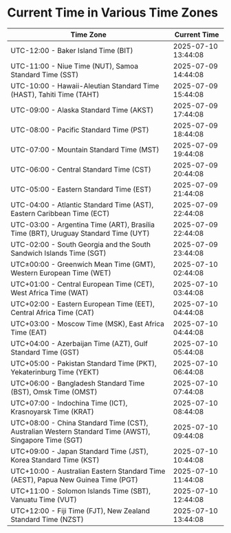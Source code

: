 # Current Time in Various Time Zones

| Time Zone | Current Time |
|-----------|--------------|
| UTC-12:00 - Baker Island Time (BIT) | 2025-07-10 13:44:08 |
| UTC-11:00 - Niue Time (NUT), Samoa Standard Time (SST) | 2025-07-09 14:44:08 |
| UTC-10:00 - Hawaii-Aleutian Standard Time (HAST), Tahiti Time (TAHT) | 2025-07-09 15:44:08 |
| UTC-09:00 - Alaska Standard Time (AKST) | 2025-07-09 17:44:08 |
| UTC-08:00 - Pacific Standard Time (PST) | 2025-07-09 18:44:08 |
| UTC-07:00 - Mountain Standard Time (MST) | 2025-07-09 19:44:08 |
| UTC-06:00 - Central Standard Time (CST) | 2025-07-09 20:44:08 |
| UTC-05:00 - Eastern Standard Time (EST) | 2025-07-09 21:44:08 |
| UTC-04:00 - Atlantic Standard Time (AST), Eastern Caribbean Time (ECT) | 2025-07-09 22:44:08 |
| UTC-03:00 - Argentina Time (ART), Brasília Time (BRT), Uruguay Standard Time (UYT) | 2025-07-09 22:44:08 |
| UTC-02:00 - South Georgia and the South Sandwich Islands Time (SGT) | 2025-07-09 23:44:08 |
| UTC±00:00 - Greenwich Mean Time (GMT), Western European Time (WET) | 2025-07-10 02:44:08 |
| UTC+01:00 - Central European Time (CET), West Africa Time (WAT) | 2025-07-10 03:44:08 |
| UTC+02:00 - Eastern European Time (EET), Central Africa Time (CAT) | 2025-07-10 04:44:08 |
| UTC+03:00 - Moscow Time (MSK), East Africa Time (EAT) | 2025-07-10 04:44:08 |
| UTC+04:00 - Azerbaijan Time (AZT), Gulf Standard Time (GST) | 2025-07-10 05:44:08 |
| UTC+05:00 - Pakistan Standard Time (PKT), Yekaterinburg Time (YEKT) | 2025-07-10 06:44:08 |
| UTC+06:00 - Bangladesh Standard Time (BST), Omsk Time (OMST) | 2025-07-10 07:44:08 |
| UTC+07:00 - Indochina Time (ICT), Krasnoyarsk Time (KRAT) | 2025-07-10 08:44:08 |
| UTC+08:00 - China Standard Time (CST), Australian Western Standard Time (AWST), Singapore Time (SGT) | 2025-07-10 09:44:08 |
| UTC+09:00 - Japan Standard Time (JST), Korea Standard Time (KST) | 2025-07-10 10:44:08 |
| UTC+10:00 - Australian Eastern Standard Time (AEST), Papua New Guinea Time (PGT) | 2025-07-10 11:44:08 |
| UTC+11:00 - Solomon Islands Time (SBT), Vanuatu Time (VUT) | 2025-07-10 12:44:08 |
| UTC+12:00 - Fiji Time (FJT), New Zealand Standard Time (NZST) | 2025-07-10 13:44:08 |
